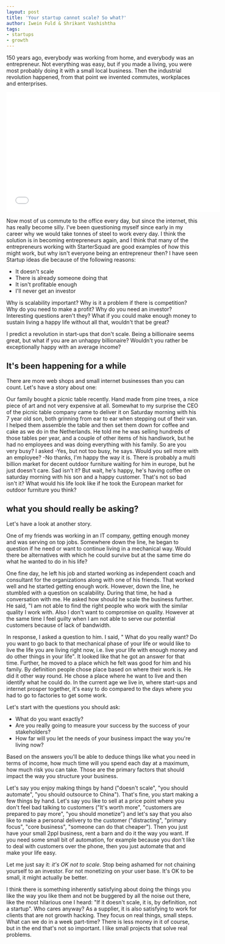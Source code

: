 ```yaml
---
layout: post
title: 'Your startup cannot scale? So what?'
author: Iwein Fuld & Shrikant Vashishtha
tags:
- startups
- growth
---
```


150 years ago, everybody was working from home, and everybody was an entrepreneur. Not everything was easy, but if you made a living, you were most probably doing it with a small local business. Then the industrial revolution happened, from that point we invented commutes, workplaces and enterprises. 

<iframe width="560" height="315" src="//www.youtube.com/embed/1RyvYSV41t8?showinfo=0&controls=0" frameborder="0" allowfullscreen></iframe>

Now most of us commute to the office every day, but since the internet, this has really become silly. I've been questioning myself since early in my career why we would take tonnes of steel to work every day. I think the solution is in becoming entrepreneurs again, and I think that many of the entrepreneurs working with StarterSquad are good examples of how this might work, but why isn't everyone being an entrepreneur then? I have seen Startup ideas die because of the following reasons:
    
- It doesn't scale
- There is already someone doing that
- It isn't profitable enough
- I'll never get an investor

Why is scalability important? Why is it a problem if there is competition? Why do you need to make a profit? Why do you need an investor? Interesting questions aren't they? What if you could make enough money to sustain living a happy life without all that, wouldn't that be great?

I predict a revolution in start-ups that don't scale. Being a billionaire seems great, but what if you are an unhappy billionaire? Wouldn't you rather be exceptionally happy with an average income?

## It's been happening for a while

There are more web shops and small internet businesses than you can count. Let's have a story about one:

Our family bought a picnic table recently. Hand made from pine trees, a nice piece of art and not very expensive at all. Somewhat to my surprise the CEO of the picnic table company came to deliver it on Saturday morning with his 7 year old son, both grinning from ear to ear when stepping out of their van. I helped them assemble the table and then set them down for coffee and cake as we do in the Netherlands. He told me he was selling hundreds of those tables per year, and a couple of other items of his handiwork, but he had no employees and was doing everything with his family. So are you very busy? I asked -Yes, but not too busy, he says. Would you sell more with an employee? -No thanks, I'm happy the way it is. There is probably a multi billion market for decent outdoor furniture waiting for him in europe, but he just doesn't care. Sad isn't it? But wait, he's happy, he's having coffee on saturday morning with his son and a happy customer. That's not so bad isn't it? What would his life look like if he took the European market for outdoor furniture you think?

## what you should really be asking?

Let's have a look at another story.

One of my friends was working in an IT company, getting enough money and was serving on top jobs. Somewhere down the line, he began to question if  he need or want to continue living in a mechanical way. Would there be alternatives with which he could survive but at the same time do what he wanted to do in his life? 

One fine day, he left his job and started working as independent coach and consultant for the organizations along with one of his friends. That worked well and he started getting enough work. However, down the line, he stumbled with a question on scalability. During that time, he had a conversation with me.  He asked how should he scale the business further. He said, "I am not able to find the right people who work with the similar quality I work with. Also I don't want to compromise on quality. However at the same time I feel guilty when I am not able to serve our potential customers because of lack of bandwidth. 

In response, I asked a question to him. I said, " What do you really want? Do you want to go back to that mechanical phase of your life or would like to live the life you are living right now, i.e. live your life with enough money and do other things in your life". It looked like that he got an answer for that time. Further, he moved to a place which he felt was good for him and his family. By definition people chose place based on where their work is. He did it other way round. He chose a place where he want to live and then identify what he could do. In the current age we live in, where start-ups and internet prosper together, 
it's easy to do compared to the days where you had to go to factories to get some work.

Let's start with the questions you should ask:

- What do you want exactly? 
- Are you really going to measure your success by the success of your stakeholders? 
- How far will you let the needs of your business impact the way you're living now?

Based on the answers you'll be able to deduce things like what you need in terms of income, how much time will you spend each day at a maximum, how much risk you can take. Those are the primary factors that should impact the way you structure your business. 

Let's say you enjoy making things by hand ("doesn't scale", "you should automate", "you should outsource to China"). That's fine, you start making a few things by hand. Let's say you like to sell at a price point where you don't feel bad talking to customers ("It's worth more", "customers are prepared to pay more", "you should monetize") and let's say that you also like to make a personal delivery to the customer ("distracting", "primary focus", "core business", "someone can do that cheaper"). Then you just have your small 2ppl business, rent a barn and do it the way you want. If you need some small bit of automation, for example because you don't like to deal with customers over the phone, then you just automate that and make your life easy.

Let me just say it: _it's OK not to scale_. Stop being ashamed for not chaining yourself to an investor. For not 
monetizing on your user base. It's OK to be small, it might actually be better.

I think there is something inherently satisfying about doing the things you like the way you like them and not be buggered by all the noise out there, like the most hilarious one I heard: "If it doesn't scale, it is, by definition, not a startup". Who cares anyway? As a supplier, it is also satisfying to work for clients that are not growth hacking. They focus on real things, small steps. What can we do in a week part-time? There is less money in it of course, but in the end that's not so important. I like small projects that solve real problems.
